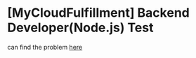 
# [MyCloudFulfillment] Backend Developer(Node.js) Test

can find the problem [here](https://github.com/PandaMaru/backend-test-1?fbclid=IwAR1KMLcFDCbvqpW1d95JK3R5vr5c0n8nTwoLRcYVppkh6NJwvvMW2Gnc8L4)
